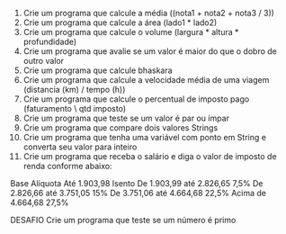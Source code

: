 
1) Crie um programa que calcule a média ((nota1 + nota2 + nota3 / 3)) 
2) Crie um programa que calcule a área (lado1 * lado2) 
3) Crie um programa que calcule o volume (largura * altura * profundidade) 
4) Crie um programa que avalie se um valor é maior do que o dobro de outro valor 
5) Crie um programa que calcule bhaskara 
6) Crie um programa que calcule a velocidade média de uma viagem (distancia (km) / tempo (h)) 
7) Crie um programa que calcule o percentual de imposto pago (faturamento \ qtd imposto) 
8) Crie um programa que teste se um valor é par ou ímpar 
9) Crie um programa que compare dois valores Strings 
10) Crie um programa que tenha uma variável com ponto em String e converta seu valor para inteiro 
11) Crie um programa que receba o salário e diga o valor de imposto de renda conforme abaixo:

Base	Alíquota
Até 1.903,98	Isento
De 1.903,99 até 2.826,65	7,5%
De 2.826,66 até 3.751,05	15%
De 3.751,06 até 4.664,68	22,5%
Acima de 4.664,68	27,5%

DESAFIO
Crie um programa que teste se um número é primo